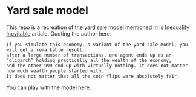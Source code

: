 # Yard sale model
This repo is a recreation of the yard sale model mentioned in [Is Inequality Inevitable](https://www.scientificamerican.com/article/is-inequality-inevitable/) article. Quoting the author here:

```
If you simulate this economy, a variant of the yard sale model, you will get a remarkable result: 
after a large number of transactions, one agent ends up as an “oligarch” holding practically all the wealth of the economy, 
and the other 999 end up with virtually nothing. It does not matter how much wealth people started with. 
It does not matter that all the coin flips were absolutely fair.
```

You can play with the model [here](https://bladepan.github.io/yardsalemodel/).